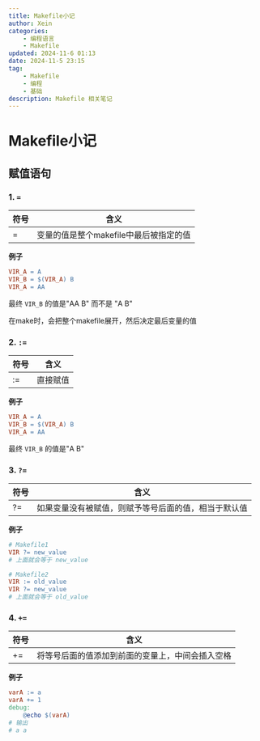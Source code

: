 ```yaml
---
title: Makefile小记
author: Xein
categories: 
    - 编程语言
    - Makefile
updated: 2024-11-6 01:13
date: 2024-11-5 23:15
tag:
    - Makefile
    - 编程
    - 基础
description: Makefile 相关笔记
---
```

# Makefile小记

## 赋值语句

### 1. `=`

| 符号 | 含义                                   |
| ---- | -------------------------------------- |
| =    | 变量的值是整个makefile中最后被指定的值 |

**例子**

```makefile
VIR_A = A
VIR_B = $(VIR_A) B
VIR_A = AA
```

最终 `VIR_B` 的值是"AA B" 而不是 "A B"

在make时，会把整个makefile展开，然后决定最后变量的值

### 2. `:=`

| 符号 | 含义     |
| ---- | -------- |
| :=   | 直接赋值 |

**例子**

```makefile
VIR_A = A
VIR_B = $(VIR_A) B
VIR_A = AA
```

最终 `VIR_B` 的值是"A B"

### 3. `?=`

| 符号 | 含义                                                 |
| ---- | ---------------------------------------------------- |
| ?=   | 如果变量没有被赋值，则赋予等号后面的值，相当于默认值 |

**例子**

```makefile
# Makefile1
VIR ?= new_value
# 上面就会等于 new_value
```

```makefile
# Makefile2
VIR := old_value
VIR ?= new_value
# 上面就会等于 old_value
```

### 4. `+=`

| 符号 | 含义                                             |
| ---- | ------------------------------------------------ |
| +=   | 将等号后面的值添加到前面的变量上，中间会插入空格 |

**例子**

```makefile
varA := a
varA += 1
debug:
	@echo $(varA)
# 输出
# a a
```
